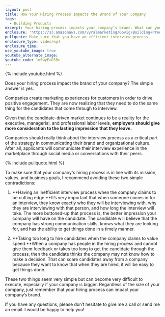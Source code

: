 ```yaml
---
layout: post
title: How Your Hiring Process Impacts the Brand of Your Company
tags:
  - Building Products
excerpt: Your hiring process impacts your company’s brand. What can you do to create a positive experience for job candidates?
enclosure: 'https://s3.amazonaws.com/vyralmarketing/Govig/Building+Products/Videos/2017/How+Your+Hiring+Process+Impacts+the+Brand+of+Your+Company.mp4'
pullquote: Make sure that you have an efficient interview process.
enclosure_type: video/mp4
enclosure_time:
use_youtube_image: true
youtube_alternate_image:
youtube_code: 1m5wyEaDSBc
---
```



{% include youtube.html %}

Does your hiring process impact the brand of your company? The simple answer is yes.

Companies create marketing experiences for customers in order to drive positive engagement. They are now realizing that they need to do the same thing for the candidates that come through to interview.

Given that the candidate-driven market continues to be a reality for the executive, managerial, and professional labor levels, **employers should give more consideration to the lasting impression that they leave.**

Companies should really think about the interview process as a critical part of the strategy in communicating their brand and organizational culture. After all, applicants will communicate their interview experience in the marketplace through social media or conversations with their peers.

{% include pullquote.html %}

To make sure that your company's hiring process is in line with its mission, values, and business goals, I recommend avoiding these two simple contradictions:

1. **Having an inefficient interview process when the company claims to be cutting edge.**It’s very important that when someone comes in for an interview, they know exactly who they will be interviewing with, why they are interviewing with that person, and how long the interview will take. The more buttoned-up that process is, the better impression your company will have on the candidate. The candidate will believe that the company has strong communication skills, knows what they are looking for, and has the ability to get things done in a timely manner.

2. **Taking too long to hire candidates when the company claims to value speed.**When a company has people in the hiring process and cannot give them feedback or takes too long to get the candidate through the process, then the candidate thinks the company may not know how to make a decision. That can scare candidates away from a company because they want to know that when they are hired, it will be easy to get things done.

These two things seem very simple but can become very difficult to execute, especially if your company is bigger. Regardless of the size of your company, just remember that your hiring process can impact your company’s brand.

If you have any questions, please don’t hesitate to give me a call or send me an email. I would be happy to help you!
<br>